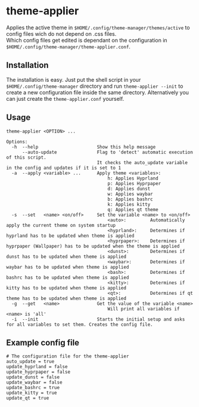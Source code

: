 # theme-applier
Applies the active theme in ```$HOME/.config/theme-manager/themes/active``` to config files wich do not depend on .css files.  
Which config files get edited is dependant on the configuration in ```$HOME/.config/theme-manager/theme-applier.conf```.

## Installation
The installation is easy. Just put the shell script in your ```$HOME/.config/theme-manager``` directory and run `theme-applier --init` to create a new configuration file inside the same directory. Alternatively you can just create the `theme-applier.conf` yourself.

## Usage

    theme-applier <OPTION> ...

    Options:
      -h  --help                      Show this help message
          --auto-update               Flag to 'detect' automatic execution of this script.
                                      It checks the auto_update variable in the config and updates if it is set to 1
      -a  --apply <variable> ...      Apply theme <variables>:    
                                          h: Applies Hyprland
                                          p: Applies Hyprpaper
                                          d: Applies dunst
                                          w: Applies waybar
                                          b: Applies bashrc
                                          k: Applies kitty
                                          q: Applies qt theme
      -s  --set   <name> <on/off>     Set the variable <name> to <on/off>
                                          <auto>:         Automatically apply the current theme on system startup
                                          <hyprland>:     Determines if hyprland has to be updated when theme is applied
                                          <hyprpaper>:    Determines if hyprpaper (Wallpaper) has to be updated when the theme is applied
                                          <dunst>:        Determines if dunst has to be updated when theme is applied
                                          <waybar>:       Determines if waybar has to be updated when theme is applied
                                          <bash>:         Determines if bashrc has to be updated when theme is applied
                                          <kitty>:        Determines if kitty has to be updated when theme is applied
                                          <qt>:           Determines if qt theme has to be updated when theme is applied
      -g  --get   <name>              Get the value of the variable <name>
                                          Will print all variables if <name> is 'all'
      -i  --init                      Starts the initial setup and asks for all variables to set them. Creates the config file.

## Example config file

    # The configuration file for the theme-applier
    auto_update = true
    update_hyprland = false
    update_hyprpaper = false
    update_dunst = false
    update_waybar = false
    update_bashrc = true
    update_kitty = true
    update_qt = true

